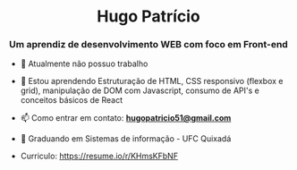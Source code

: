 <h1 align="center"> Hugo Patrício </h1>
<h3 align="center">Um aprendiz de desenvolvimento WEB com foco em Front-end</h3>

- 🔭 Atualmente não possuo trabalho

- 🌱 Estou aprendendo Estruturação de HTML, CSS responsivo (flexbox e grid), manipulação de DOM com Javascript, consumo de API's e conceitos básicos de React

- 📫 Como entrar em contato: **hugopatricio51@gmail.com**

- 🔭 Graduando em Sistemas de informação - UFC Quixadá

- Curriculo: https://resume.io/r/KHmsKFbNF
